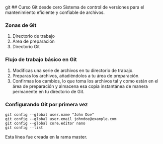 git ## Curso Git desde cero
Sistema de control de versiones para el mantenimiento eficiente y confiable de archivos.

### Zonas de Git
1. Directorio de trabajo
2. Área de preparación
3. Directorio Git

### Flujo de trabajo básico en Git
1. Modificas una serie de archivos en tu directorio de trabajo.
2. Preparas los archivos, añadiéndolos a tu área de preparación.
3. Confirmas los cambios, lo que toma los archivos tal y como están en el área de preparación y almacena esa copia instantánea de manera permanente en tu directorio de Git.

### Configurando Git por primera vez
```
git config --global user.name "John Doe"
git config --global user.email johndoe@example.com
git config --global core.editor nano
git config --list
```

Esta línea fue creada en la rama master.
